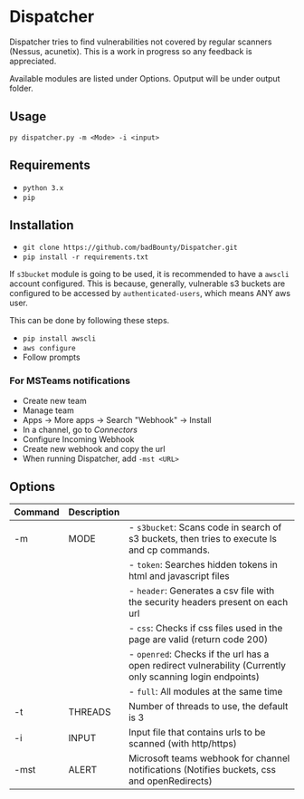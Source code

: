 
# Dispatcher

Dispatcher tries to find vulnerabilities not covered by regular scanners (Nessus, acunetix). This is a work in progress so any feedback is appreciated.  

Available modules are listed under Options. Oputput will be under output folder.

## Usage

`py dispatcher.py -m <Mode> -i <input>`

## Requirements

- `python 3.x`
- `pip`

## Installation

- `git clone https://github.com/badBounty/Dispatcher.git`
- `pip install -r requirements.txt`

If `s3bucket` module is going to be used, it is recommended to have a `awscli` account configured. This is because, generally, vulnerable s3 buckets are configured to be accessed by `authenticated-users`, which means ANY aws user.

This can be done by following these steps.

- `pip install awscli`
- `aws configure`
- Follow prompts

### For MSTeams notifications

- Create new team
- Manage team
- Apps -> More apps -> Search "Webhook" -> Install
- In a channel, go to *Connectors*
- Configure Incoming Webhook
- Create new webhook and copy the url
- When running Dispatcher, add `-mst <URL>`

## Options

| Command  | Description  |   |
|---|---|---|
| -m  |  MODE  | - `s3bucket`: Scans code in search of s3 buckets, then tries to execute ls and cp commands.|
|||- `token`: Searches hidden tokens in html and javascript files|
|||- `header`: Generates a csv file with the security headers present on each url|
|||- `css`: Checks if css files used in the page are valid (return code 200)|
|||- `openred`: Checks if the url has a open redirect vulnerability (Currently only scanning login endpoints)|
|||- `full`: All modules at the same time|
| -t  | THREADS  | Number of threads to use, the default is 3  |
| -i | INPUT  | Input file that contains urls to be scanned (with http/https)  |
| -mst | ALERT  | Microsoft teams webhook for channel notifications (Notifies buckets, css and openRedirects)  |

